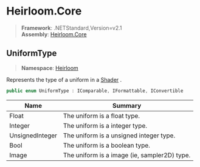 # Heirloom.Core

> **Framework**: .NETStandard,Version=v2.1  
> **Assembly**: [Heirloom.Core][0]  

## UniformType

> **Namespace**: [Heirloom][0]  

Represents the type of a uniform in a [Shader][1] .

```cs
public enum UniformType : IComparable, IFormattable, IConvertible
```

| Name            | Summary                                      |
|-----------------|----------------------------------------------|
| Float           | The uniform is a float type.                 |
| Integer         | The uniform is a integer type.               |
| UnsignedInteger | The uniform is a unsigned integer type.      |
| Bool            | The uniform is a boolean type.               |
| Image           | The uniform is a image (ie, sampler2D) type. |
[0]: ../Heirloom.Core.md
[1]: Heirloom.Shader.md
